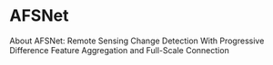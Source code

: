 # AFSNet
About AFSNet: Remote Sensing Change Detection With Progressive Difference Feature Aggregation and Full-Scale Connection
